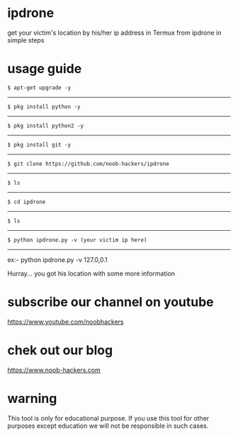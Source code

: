 # ipdrone
get your victim's location by his/her ip address in Termux from ipdrone
in simple steps 

# usage guide

    $ apt-get upgrade -y
---

    $ pkg install python -y
---

    $ pkg install python2 -y
---

    $ pkg install git -y
---

    $ git clone https://github.com/noob-hackers/ipdrone
---

    $ ls
---

    $ cd ipdrone   
---

    $ ls
---

    $ python ipdrone.py -v (your victim ip here)
--- 

ex:- python ipdrone.py -v 127.0,0.1

Hurray... you got his location with some more information

# subscribe our channel on youtube
https://www.youtube.com/noobhackers

# chek out our blog 
https://www.noob-hackers.com

# warning
This tool is only for educational purpose. If you use this tool for other purposes except education we will not be responsible in such cases.
